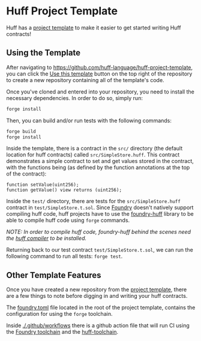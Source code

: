 # Huff Project Template

Huff has a [project template](https://github.com/huff-language/huff-project-template) to make it easier to get started writing Huff contracts!


## Using the Template

After navigating to https://github.com/huff-language/huff-project-template, you can click the [Use this template](https://github.com/huff-language/huff-project-template/generate) button on the top right of the repository to create a new repository containing all of the template's code.

Once you've cloned and entered into your repository, you need to install the necessary dependencies. In order to do so, simply run:

```bash
forge install
```

Then, you can build and/or run tests with the following commands:

```bash
forge build
forge install
```

Inside the template, there is a contract in the `src/` directory (the default location for huff contracts) called `src/SimpleStore.huff`.  This contract demonstrates a simple contract to set and get values stored in the contract, with the functions being (as defined by the function annotations at the top of the contract):

```solidity
function setValue(uint256);
function getValue() view returns (uint256);
```

Inside the `test/` directory, there are tests for the `src/SimpleStore.huff` contract in `test/SimpleStore.t.sol`. Since [Foundry](https://github.com/foundry-rs/foundry) doesn't natively support compiling huff code, huff projects have to use the [foundry-huff](https://github.com/huff-language/foundry-huff) library to be able to compile huff code using `forge` commands.

_NOTE: In order to compile huff code, foundry-huff behind the scenes need the [huff compiler](https://github.com/huff-language/huff-rs) to be installed._

Returning back to our test contract `test/SimpleStore.t.sol`, we can run the following command to run all tests: `forge test`.


## Other Template Features

Once you have created a new repository from the [project template](https://github.com/huff-language/huff-project-template), there are a few things to note before digging in and writing your huff contracts.

The [foundry.toml](https://github.com/huff-language/huff-project-template/blob/main/foundry.toml) file located in the root of the project template, contains the configuration for using the `forge` toolchain.

Inside [./.github/workflows](https://github.com/huff-language/huff-project-template/tree/main/.github/workflows) there is a github action file that will run CI using the [Foundry toolchain](https://github.com/foundry-rs/foundry-toolchain) and the [huff-toolchain](https://github.com/huff-language/huff-toolchain).

